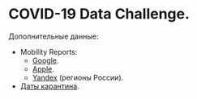 COVID-19 Data Challenge.
========================

Дополнительные данные:
- Mobility Reports:
    - [Google](/blob/master/data/mobility-google.csv).
    - [Apple](/blob/master/data/mobility-apple.csv).
    - [Yandex]((/blob/master/data/mobility-yandex.csv)) (регионы России).
- [Даты карантина]((/blob/master/data/quarantine.csv)).
